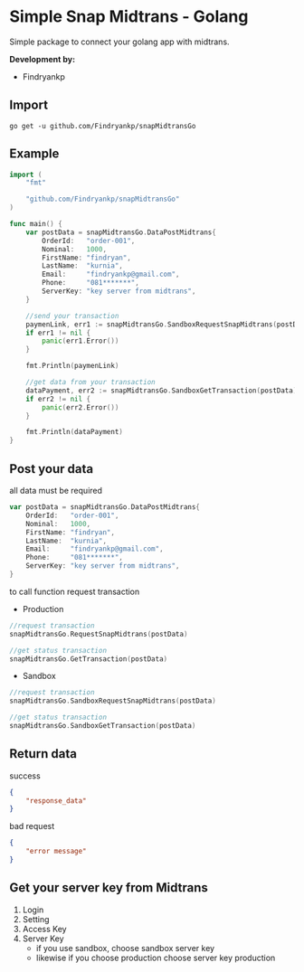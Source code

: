 # Simple Snap Midtrans - Golang
Simple package to connect your golang app with midtrans.

**Development by:** 
- Findryankp

## Import
```shell
go get -u github.com/Findryankp/snapMidtransGo
```

## Example
```go
import (
	"fmt"

	"github.com/Findryankp/snapMidtransGo"
)

func main() {
	var postData = snapMidtransGo.DataPostMidtrans{
		OrderId:   "order-001",
		Nominal:   1000,
		FirstName: "findryan",
		LastName:  "kurnia",
		Email:     "findryankp@gmail.com",
		Phone:     "081*******",
		ServerKey: "key server from midtrans",
	}

	//send your transaction
	paymenLink, err1 := snapMidtransGo.SandboxRequestSnapMidtrans(postData)
	if err1 != nil {
		panic(err1.Error())
	}

	fmt.Println(paymenLink)

	//get data from your transaction
	dataPayment, err2 := snapMidtransGo.SandboxGetTransaction(postData)
	if err2 != nil {
		panic(err2.Error())
	}

	fmt.Println(dataPayment)
}
```

## Post your data
all data must be required

```go
var postData = snapMidtransGo.DataPostMidtrans{
    OrderId:   "order-001",
    Nominal:   1000,
    FirstName: "findryan",
    LastName:  "kurnia",
    Email:     "findryankp@gmail.com",
    Phone:     "081*******",
    ServerKey: "key server from midtrans",
}
```

to call function request transaction
- Production
```go
//request transaction
snapMidtransGo.RequestSnapMidtrans(postData)

//get status transaction
snapMidtransGo.GetTransaction(postData)
```

- Sandbox
```go
//request transaction
snapMidtransGo.SandboxRequestSnapMidtrans(postData)

//get status transaction
snapMidtransGo.SandboxGetTransaction(postData)
```


## Return data
success
```json
{
    "response_data"
}
```
bad request
```json
{
    "error message"
}
```
## Get your server key from Midtrans
1. Login
2. Setting
3. Access Key
4. Server Key
   - if you use sandbox, choose sandbox server key
   - likewise if you choose production choose server key production
